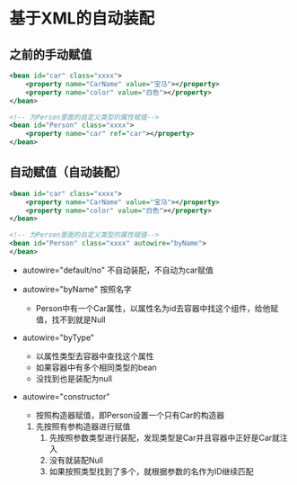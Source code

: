 # 基于XML的自动装配

## 之前的手动赋值

```xml
<bean id="car" class="xxxx">
	<property name="CarName" value="宝马"></property>
    <property name="color" value="白色"></property>
</bean>

<!-- 为Person里面的自定义类型的属性赋值-->
<bean id="Person" class="xxxx">
    <property name="car" ref="car"></property>
</bean>
```

## 自动赋值（自动装配）

```xml
<bean id="car" class="xxxx">
	<property name="CarName" value="宝马"></property>
    <property name="color" value="白色"></property>
</bean>

<!-- 为Person里面的自定义类型的属性赋值-->
<bean id="Person" class="xxxx" autowire="byName">
</bean>
```

- autowire="default/no"  不自动装配，不自动为car赋值

- autowire="byName" 按照名字

  - Person中有一个Car属性，以属性名为id去容器中找这个组件，给他赋值，找不到就是Null

- autowire="byType"

  - 以属性类型去容器中查找这个属性
  - 如果容器中有多个相同类型的bean
  - 没找到也是装配为null

- autowire="constructor"

  - 按照构造器赋值，即Person设置一个只有Car的构造器

  1. 先按照有参构造器进行赋值
     1. 先按照参数类型进行装配，发现类型是Car并且容器中正好是Car就注入
     2. 没有就装配Null
     3. 如果按照类型找到了多个，就根据参数的名作为ID继续匹配